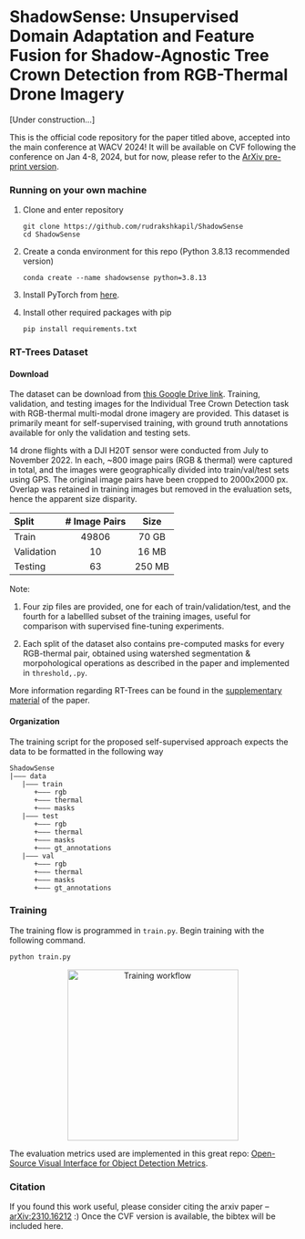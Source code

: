 # ShadowSense: Unsupervised Domain Adaptation and Feature Fusion for Shadow-Agnostic Tree Crown Detection from RGB-Thermal Drone Imagery
\[Under construction...\]



This is the official code repository for the paper titled above, accepted into the main conference at WACV 2024! It will be available on CVF following the conference on Jan 4-8, 2024, but for now, please refer to the [ArXiv pre-print version](https://arxiv.org/abs/2310.16212). 










### Running on your own machine
1. Clone and enter repository
   ```Shell
   git clone https://github.com/rudrakshkapil/ShadowSense
   cd ShadowSense
   ```
   
2. Create a conda environment for this repo (Python 3.8.13 recommended version)
   ```Shell
   conda create --name shadowsense python=3.8.13
   ```
   
3. Install PyTorch from [here](https://pytorch.org/get-started/locally/). 

4. Install other required packages with pip
   ```Shell
   pip install requirements.txt
   ```



### RT-Trees Dataset

#### Download
The dataset can be download from [this Google Drive link](https://drive.google.com/drive/folders/1cCeA7TPA7qsII1-xOxs19sXTkRMV0fsl?usp=drive_link). Training, validation, and testing images for the Individual Tree Crown Detection task with RGB-thermal multi-modal drone imagery are provided. This dataset is primarily meant for self-supervised training, with ground truth annotations available for only the validation and testing sets. 

14 drone flights with a DJI H20T sensor were conducted from July to November 2022. In each, ~800 image pairs (RGB & thermal) were captured in total, and the images were geographically divided into train/val/test sets using GPS. The original image pairs have been cropped to 2000x2000 px. Overlap was retained in training images but removed in the evaluation sets, hence the apparent size disparity.


| Split      | # Image Pairs | Size    |
| :---        |    :----:   |          :---: |
| Train      | 49806       | 70 GB   |
| Validation      | 10       | 16 MB   |
| Testing      | 63       | 250 MB   |


Note:
   1. Four zip files are provided, one for each of train/validation/test, and the fourth for a labellled subset of the training images, useful for comparison with supervised fine-tuning experiments. 

   2. Each split of the dataset also contains pre-computed masks for every RGB-thermal pair, obtained using watershed segmentation & morpohological operations as described in the paper and implemented in `threshold,.py`.

More information regarding RT-Trees can be found in the [supplementary material](https://rudrakshkapil.com/resources/publications/wacv_supplementary.pdf) of the paper. 



#### Organization
The training script for the proposed self-supervised approach expects the data to be formatted in the following way
```
ShadowSense
|––– data
   |––– train
      +––– rgb
      +––– thermal
      +––– masks
   |––– test
      +––– rgb
      +––– thermal
      +––– masks
      +––– gt_annotations
   |––– val
      +––– rgb
      +––– thermal
      +––– masks
      +––– gt_annotations
```


### Training
The training flow is programmed in `train.py`. Begin training with the following command.
```Python
python train.py
```
<p align="center">
   <img src="images/training.png" alt="Training workflow" width="300"/>
</p>


The evaluation metrics used are implemented in this great repo: [Open-Source Visual Interface for Object Detection Metrics](https://github.com/rafaelpadilla/review_object_detection_metrics).


### Citation
If you found this work useful, please consider citing the arxiv paper – [arXiv:2310.16212](https://arxiv.org/abs/2310.16212) :)
Once the CVF version is available, the bibtex will be included here. 

